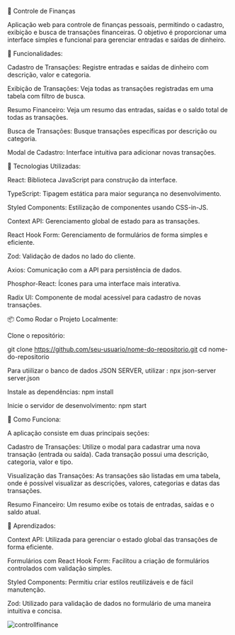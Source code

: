 
💸 Controle de Finanças

Aplicação web para controle de finanças pessoais, permitindo o cadastro, exibição e busca de transações financeiras. O objetivo é proporcionar uma interface simples e funcional para gerenciar entradas e saídas de dinheiro.




🚀 Funcionalidades: 


Cadastro de Transações: Registre entradas e saídas de dinheiro com descrição, valor e categoria.

Exibição de Transações: Veja todas as transações registradas em uma tabela com filtro de busca.

Resumo Financeiro: Veja um resumo das entradas, saídas e o saldo total de todas as transações.

Busca de Transações: Busque transações específicas por descrição ou categoria.

Modal de Cadastro: Interface intuitiva para adicionar novas transações.





🧰 Tecnologias Utilizadas:



React: Biblioteca JavaScript para construção da interface.

TypeScript: Tipagem estática para maior segurança no desenvolvimento.

Styled Components: Estilização de componentes usando CSS-in-JS.

Context API: Gerenciamento global de estado para as transações.

React Hook Form: Gerenciamento de formulários de forma simples e eficiente.

Zod: Validação de dados no lado do cliente.

Axios: Comunicação com a API para persistência de dados.

Phosphor-React: Ícones para uma interface mais interativa.

Radix UI: Componente de modal acessível para cadastro de novas transações.

📦 Como Rodar o Projeto Localmente:

Clone o repositório: 

git clone https://github.com/seu-usuario/nome-do-repositorio.git
cd nome-do-repositorio

Para utiilizar o banco de dados JSON SERVER, utilizar :
npx json-server server.json


Instale as dependências:
npm install

Inicie o servidor de desenvolvimento:
npm start

🎨 Como Funciona:

A aplicação consiste em duas principais seções:

Cadastro de Transações: Utilize o modal para cadastrar uma nova transação (entrada ou saída). Cada transação possui uma descrição, categoria, valor e tipo.

Visualização das Transações: As transações são listadas em uma tabela, onde é possível visualizar as descrições, valores, categorias e datas das transações.

Resumo Financeiro: Um resumo exibe os totais de entradas, saídas e o saldo atual.





🌱 Aprendizados:




Context API: Utilizada para gerenciar o estado global das transações de forma eficiente.

Formulários com React Hook Form: Facilitou a criação de formulários controlados com validação simples.

Styled Components: Permitiu criar estilos reutilizáveis e de fácil manutenção.

Zod: Utilizado para validação de dados no formulário de uma maneira intuitiva e concisa.

![controllfinance](https://github.com/user-attachments/assets/8e94b360-c004-499f-99a2-604cef2a4439)
